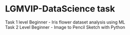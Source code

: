 # LGMVIP-DataScience task 

Task 1 level Beginner - Iris flower dataset analysis using ML <br>
Task 2 Level Beginner - Image to Pencil Sketch with Python
